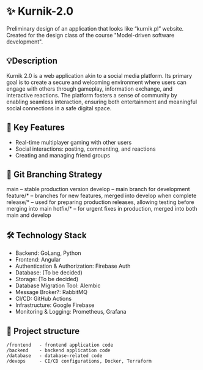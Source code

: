 # ✨ Kurnik-2.0
Preliminary design of an application that looks like “kurnik.pl” website. Created for the design class of the course "Model-driven software development".

## 💡Description
Kurnik 2.0 is a web application akin to a social media platform. Its primary goal is to create a secure and welcoming environment where users can engage with others through gameplay, information exchange, and interactive reactions. The platform fosters a sense of community by enabling seamless interaction, ensuring both entertainment and meaningful social connections in a safe digital space.

## 🚀 Key Features
* Real-time multiplayer gaming with other users
* Social interactions: posting, commenting, and reactions
* Creating and managing friend groups

## 🌿 Git Branching Strategy
main – stable production version
develop – main branch for development
feature/* – branches for new features, merged into develop when complete
release/* – used for preparing production releases, allowing testing before merging into main
hotfix/* – for urgent fixes in production, merged into both main and develop

## 🛠️ Technology Stack
* Backend: GoLang, Python
* Frontend: Angular
* Authentication & Authorization: Firebase Auth
* Database: (To be decided)
* Storage: (To be decided)
* Database Migration Tool: Alembic
* Message Broker?: RabbitMQ
* CI/CD: GitHub Actions
* Infrastructure: Google Firebase
* Monitoring & Logging: Prometheus, Grafana

## 📂 Project structure
```
/frontend   - frontend application code  
/backend    - backend application code  
/database   - database-related code  
/devops     - CI/CD configurations, Docker, Terraform
```
